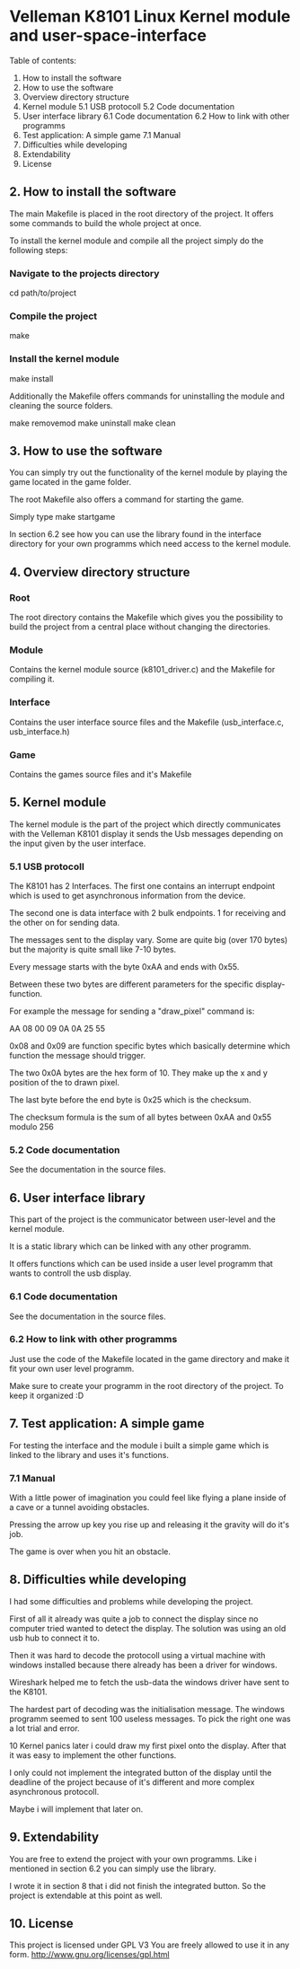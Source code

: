 # Velleman K8101 Linux Kernel module and user-space-interface

Table of contents:
1. How to install the software
2. How to use the software
3. Overview directory structure 
4. Kernel module
	5.1 USB protocoll
	5.2 Code documentation
5. User interface library
	6.1 Code documentation
	6.2 How to link with other programms
6. Test application: A simple game
	7.1 Manual
7. Difficulties while developing
8. Extendability
9. License

## 2. How to install the software

The main Makefile is placed in the root directory of the project.
It offers some commands to build the whole project at once.

To install the kernel module and compile all the project simply do the
following steps:

### Navigate to the projects directory
cd path/to/project

### Compile the project
make

### Install the kernel module
make install

Additionally the Makefile offers commands for uninstalling the module 
and cleaning the source folders.

make removemod
make uninstall
make clean


## 3. How to use the software

You can simply try out the functionality of the kernel module by 
playing the game located in the game folder.

The root Makefile also offers a command for starting the game.

Simply type make startgame

In section 6.2 see how you can use the library found in the
interface directory for your own programms which need access to 
the kernel module.


## 4. Overview directory structure 

### Root
The root directory contains the Makefile which gives you the
possibility to build the project from a central place without
changing the directories.

### Module
Contains the kernel module source (k8101_driver.c) and the 
Makefile for compiling it.

### Interface
Contains the user interface source files and the Makefile
(usb_interface.c, usb_interface.h)

### Game
Contains the games source files and it's Makefile


## 5. Kernel module

The kernel module is the part of the project which directly communicates
with the Velleman K8101 display it sends the Usb messages depending on 
the input given by the user interface.

### 5.1 USB protocoll

The K8101 has 2 Interfaces. The first one contains an interrupt endpoint
which is used to get asynchronous information from the device.

The second one is data interface with 2 bulk endpoints. 1 for receiving
and the other on for sending data.

The messages sent to the display vary. Some are quite big (over 170 bytes)
but the majority is quite small like 7-10 bytes.

Every message starts with the byte 0xAA and ends with 0x55.

Between these two bytes are different parameters for the specific 
display-function.

For example the message for sending a "draw_pixel" command is:

AA 08 00 09 0A 0A 25 55

0x08 and 0x09 are function specific bytes which basically determine which
function the message should trigger.

The two 0x0A bytes are the hex form of 10. They make up the x and y position
of the to drawn pixel.

The last byte before the end byte is 0x25 which is the checksum.

The checksum formula is the sum of all bytes between 0xAA and 0x55 modulo 256



### 5.2 Code documentation

See the documentation in the source files.


## 6. User interface library

This part of the project is the communicator between user-level and the
kernel module.

It is a static library which can be linked with any other programm.

It offers functions which can be used inside a user level programm that 
wants to controll the usb display.


### 6.1 Code documentation

See the documentation in the source files.

	
### 6.2 How to link with other programms

Just use the code of the Makefile located in the game directory and make
it fit your own user level programm. 

Make sure to create your programm in the root directory of the project.
To keep it organized :D


## 7. Test application: A simple game

For testing the interface and the module i built a simple game which
is linked to the library and uses it's functions.


### 7.1 Manual

With a little power of imagination you could feel like flying a plane 
inside of a cave or a tunnel avoiding obstacles.

Pressing the arrow up key you rise up and releasing it the gravity will
do it's job.

The game is over when you hit an obstacle.


## 8. Difficulties while developing

I had some difficulties and problems while developing the project.

First of all it already was quite a job to connect the display since 
no computer tried wanted to detect the display. The solution was using an old
usb hub to connect it to.

Then it was hard to decode the protocoll using a virtual machine with
windows installed because there already has been a driver for windows.

Wireshark helped me to fetch the usb-data the windows driver have sent
to the K8101.

The hardest part of decoding was the initialisation message. The windows
programm seemed to sent 100 useless messages. To pick the right one was
a lot trial and error.

10 Kernel panics later i could draw my first pixel onto the display.
After that it was easy to implement the other functions.

I only could not implement the integrated button of the display until 
the deadline of the project because of it's different and more complex
asynchronous protocoll.

Maybe i will implement that later on.


## 9. Extendability

You are free to extend the project with your own programms. Like i mentioned
in section 6.2 you can simply use the library.

I wrote it in section 8 that i did not finish the integrated button. So the
project is extendable at this point as well.

## 10. License

This project is licensed under GPL V3
You are freely allowed to use it in any form.
http://www.gnu.org/licenses/gpl.html


